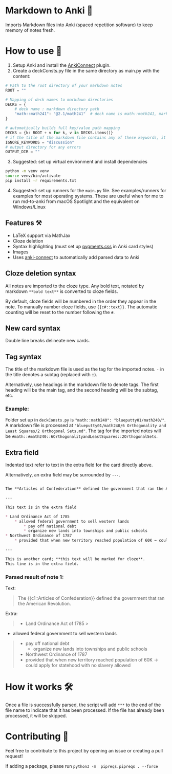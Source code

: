 # Markdown to Anki 📄

Imports Markdown files into Anki (spaced repetition software) to keep memory of notes fresh.

# How to use 🤔

1. Setup Anki and install the [AnkiConnect](https://ankiweb.net/shared/info/2055492159) plugin.
2. Create a deckConsts.py file in the same directory as main.py with the content:

```python
# Path to the root directory of your markdown notes
ROOT = ""

# Mapping of deck names to markdown directories
DECKS = {
    # deck name : markdown directory path
    "math::math241": "@2.1/math241"  # deck name is math::math241, markdown directory path is @2.1/math241
}

# automatically builds full key/value path mapping
DECKS = {k: ROOT + v for k, v in DECKS.items()}
# if the title of the markdown file contains any of these keywords, it will be ignored
IGNORE_KEYWORDS = "discussion"
# output directory for any errors
OUTPUT_DIR = ""
```

3. Suggested: set up virtual environment and install dependencies

```bash
python -m venv venv
source venv/bin/activate
pip install -r requirements.txt
```

4. Suggested: set up runners for the `main.py` file. See examples/runners for examples for most operating systems. These
   are useful when for me to run md-to-anki from macOS Spotlight and the equivalent on Windows/Linux

## Features ⚒️

* LaTeX support via MathJax
* Cloze deletion
* Syntax highlighting (must set up [pygments.css](https://github.com/richleland/pygments-css) in Anki card styles)
* Images
* Uses [anki-connect](https://github.com/FooSoft/anki-connect#media-actions) to automatically add parsed data to Anki

## Cloze deletion syntax

All notes are imported to the cloze type. Any bold text, notated by markdown `**bold text**` is converted to cloze
fields.

By default, cloze fields will be numbered in the order they appear in the note. To manually number cloze fields, use
`{{c#::text}}`. The automatic counting will be reset to the number following the `#`.

## New card syntax

Double line breaks delineate new cards.

## Tag syntax

The title of the markdown file is used as the tag for the imported notes. `-` in the title denotes a subtag (replaced
with ::).

Alternatively, use headings in the markdown file to denote tags. The first heading will be the main tag, and the second
heading will be the subtag, etc.

### Example:

Folder set up in `deckConsts.py` is `"math::math240": "blueputty01/math240/"`. A markdown file is processed at
`"blueputty01/math240/6 Orthogonality and Least Squares/2 Orthogonal Sets.md"`.
The tag for the imported notes will be `#math::#math240::6OrthogonalityandLeastSquares::2OrthogonalSets`.

## Extra field

Indented text refer to text in the extra field for the card directly above.

Alternatively, an extra field may be surrounded by `---`.

```markdown

The **Articles of Confederation** defined the government that ran the American Revolution.

---

This text is in the extra field

* Land Ordinance Act of 1785
    * allowed federal government to sell western lands
        * pay off national debt
        * organize new lands into townships and public schools
* Northwest Ordinance of 1787
    * provided that when new territory reached population of 60K → could apply for statehood with no slavery allowed

---

This is another card; **this text will be marked for cloze**.
This line is in the extra field.

```

### Parsed result of note 1:

Text:
> The {{c1::Articles of Confederation}} defined the government that ran the American Revolution.

Extra:

> * Land Ordinance Act of 1785
    >

* allowed federal government to sell western lands

> * pay off national debt
>   * organize new lands into townships and public schools
> * Northwest Ordinance of 1787
> * provided that when new territory reached population of 60K → could apply for statehood with no slavery allowed

# How it works 🛠️

Once a file is successfully parsed, the script will add `***` to the end of the file name to indicate that it has been
processed. If the file has already been processed, it will be skipped.

# Contributing 🤝

Feel free to contribute to this project by opening an issue or creating a pull request!

If adding a package, please run `python3 -m  pipreqs.pipreqs . --force`
